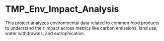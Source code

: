 # TMP_Env_Impact_Analysis
This project analyzes environmental data related to common food products to understand their impact across metrics like carbon emissions, land use, water withdrawals, and eutrophication.
